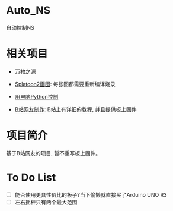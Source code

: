 # Auto_NS
自动控制NS



# 相关项目

- [万物之源](https://github.com/progmem/Switch-Fightstick)

- [Splatoon2画图](https://github.com/shinyquagsire23/Switch-Fightstick): 每张图都需要重新编译烧录
- [用电脑Python控制](https://github.com/ebith/Switch-Fightstick)
- [B站网友制作](https://github.com/wwwwwwzx/Switch-Fightstick/blob/master/Joystick.c): B站上有详细的[教程](https://www.bilibili.com/read/cv4516194), 并且提供板上固件



# 项目简介

基于B站网友的项目, 暂不重写板上固件。



# To Do List

- [ ] 能否使用更具性价比的板子?当下偷懒就直接买了Arduino UNO R3
- [ ] 左右摇杆只有两个最大范围
